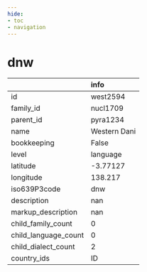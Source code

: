 ```yaml
---
hide:
- toc
- navigation
---
```

# dnw
|                      | info         |
|:---------------------|:-------------|
| id                   | west2594     |
| family_id            | nucl1709     |
| parent_id            | pyra1234     |
| name                 | Western Dani |
| bookkeeping          | False        |
| level                | language     |
| latitude             | -3.77127     |
| longitude            | 138.217      |
| iso639P3code         | dnw          |
| description          | nan          |
| markup_description   | nan          |
| child_family_count   | 0            |
| child_language_count | 0            |
| child_dialect_count  | 2            |
| country_ids          | ID           |